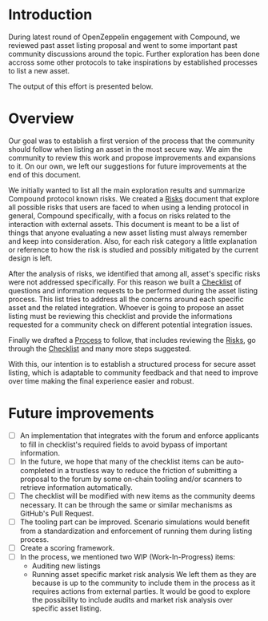 # Introduction

During latest round of OpenZeppelin engagement with Compound, we reviewed past asset listing proposal and went to some important past community discussions around the topic. Further exploration has been done accross some other protocols to take inspirations by established processes to list a new asset. 

The output of this effort is presented below.

# Overview

Our goal was to establish a first version of the process that the community should follow when listing an asset in the most secure way. We aim the community to review this work and propose improvements and expansions to it. On our own, we left our suggestions for future improvements at the end of this document.

We initially wanted to list all the main exploration results and summarize Compound protocol known risks. We created a [Risks](Risks.md) document that explore all possible risks that users are faced to when using a lending protocol in general, Compound specifically, with a focus on risks related to the interaction with external assets. This document is meant to be a list of things that anyone evaluating a new asset listing must 
always remember and keep into consideration. Also, for each risk category a little explanation or reference to how the risk is studied and possibly mitigated by the current design is left.

After the analysis of risks, we identified that among all, asset's specific risks were not addressed specifically. For this reason we built a [Checklist](Checklist.md) of questions and information requests to be performed during the asset listing process. This list tries to address all the concerns around each specific asset and the related integration. Whoever is going to propose an asset listing must be reviewing this checklist and provide the informations requested for a community check on different potential integration issues.

Finally we drafted a [Process](Process.md) to follow, that includes reviewing the [Risks](Risks.md), go through the [Checklist](Checklist.md) and many more steps suggested.

With this, our intention is to establish a structured process for secure asset listing, which is adaptable to community feedback and that need to improve over time making the final experience easier and robust.

# Future improvements

- [ ] An implementation that integrates with the forum and enforce applicants to fill in checklist's required fields to avoid bypass of important information.
- [ ] In the future, we hope that many of the checklist items can be auto-completed in a trustless way to reduce the friction of submitting a proposal to the forum by some on-chain tooling and/or scanners to retrieve information automatically.
- [ ] The checklist will be modified with new items as the community deems necessary. It can be through the same or similar mechanisms as GitHub's Pull Request.
- [ ] The tooling part can be improved. Scenario simulations would benefit from a standardization and enforcement of running them during listing process.
- [ ] Create a scoring framework.
- [ ] In the process, we mentioned two WIP (Work-In-Progress) items:
    - Auditing new listings
    - Running asset specific market risk analysis
    We left them as they are because is up to the community to include them in the process as it requires actions from external parties. It would be good to explore the possibility to include audits and market risk analysis over specific asset listing.

